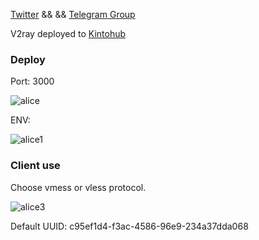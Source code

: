 [Twitter](https://twitter.com/alicesu55)  && &&  [Telegram Group](https://t.me/starts_sh_group)

V2ray deployed to [Kintohub](https://app.kintohub.com)

### Deploy

Port: 3000

![alice](https://github.com/yeahwu/kinto/blob/master/img/ali.jpg)

ENV:

![alice1](https://github.com/yeahwu/kinto/blob/master/img/ali2.PNG)

### Client use

Choose vmess or vless protocol. 

![alice3](https://github.com/yeahwu/kinto/blob/master/img/kinto3.jpg)

Default UUID: c95ef1d4-f3ac-4586-96e9-234a37dda068
